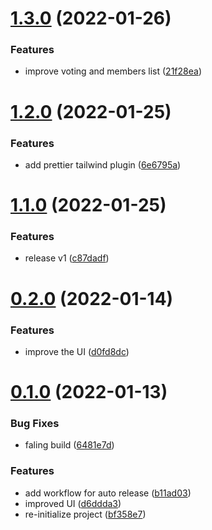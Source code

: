 # [1.3.0](https://github.com/avneesh0612/Inscribe/compare/v1.2.0...v1.3.0) (2022-01-26)


### Features

* improve voting and members list ([21f28ea](https://github.com/avneesh0612/Inscribe/commit/21f28eaff0e39cf02b28f8e89f8ded1d9dbdbe5e))



# [1.2.0](https://github.com/avneesh0612/Inscribe/compare/v1.1.0...v1.2.0) (2022-01-25)


### Features

* add prettier tailwind plugin ([6e6795a](https://github.com/avneesh0612/Inscribe/commit/6e6795a38d9676c2b7af84414f8257f7783e8fd1))



# [1.1.0](https://github.com/avneesh0612/Inscribe/compare/v0.2.0...v1.1.0) (2022-01-25)


### Features

* release v1 ([c87dadf](https://github.com/avneesh0612/Inscribe/commit/c87dadf3e09238f1fdb65f7d9e79866415ce90ad))



# [0.2.0](https://github.com/avneesh0612/Inscribe/compare/v0.1.0...v0.2.0) (2022-01-14)


### Features

* improve the UI ([d0fd8dc](https://github.com/avneesh0612/Inscribe/commit/d0fd8dcde9c157bdde93f5b50d60931db9a83703))



# [0.1.0](https://github.com/avneesh0612/Inscribe/compare/bf358e74b2b76a13167e74314157411712961005...v0.1.0) (2022-01-13)


### Bug Fixes

* faling build ([6481e7d](https://github.com/avneesh0612/Inscribe/commit/6481e7d253e7549fc27f6d2045d0db4d5c169138))


### Features

* add workflow for auto release ([b11ad03](https://github.com/avneesh0612/Inscribe/commit/b11ad03a3f73110b1c318e9e4fda26eec72ec2f9))
* improved UI ([d6ddda3](https://github.com/avneesh0612/Inscribe/commit/d6ddda340e086955331086850d42823e7a399989))
* re-initialize project ([bf358e7](https://github.com/avneesh0612/Inscribe/commit/bf358e74b2b76a13167e74314157411712961005))



